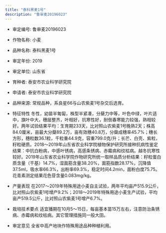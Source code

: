 ```yaml
---
title: "泰科黑麦1号"
description: "鲁审麦20196023"
---
```

* 审定编号:  鲁审麦20196023

*  作物名称:  小麦

*  品种名称:  泰科黑麦1号

*  审定年份:  2019

*  审定单位:  山东省

* 育种者:  泰安市农业科学研究院

*  申请者:  泰安市农业科学研究院

*  品种来源:  常规品种，系良星66与山农紫麦1号杂交后选育。

*  特征特性
冬性，幼苗半匍匐，株型半紧凑，分蘖力中等，叶色中绿，叶片适中，旗叶中大，穗层整齐，叶相好，抗寒性好，耐倒春寒能力较强，熟相较好。两年试验结果平均：生育期233天，比对照山农紫麦1号晚熟2天；株高84.0厘米，亩最大分蘖89.2万，亩有效穗40.8万，分蘖成穗率45.7%；穗长方形，穗粒数36.1粒，千粒重44.9克，容重799.0克/升；长芒、白壳、紫粒，籽粒硬质。2018～2019年山东省农业科学院植物保护研究所接种抗病性鉴定结果：中抗白粉病，中感叶锈病，高感条锈病、赤霉病和纹枯病。越冬抗寒性较好。2019年山东省农业科学院作物研究所统一取样品质分析结果：籽粒蛋白质含量（干基）14.7%，湿面筋含量38.20%，面筋指数28.17%，沉降值37.5ml，吸水率66.3%，出粉率69.3%，稳定时间4.2min，面粉白度75.75。花青素测定结果花色苷含量0.083mg/kg。

*  产量表现
在2017～2019年特殊用途小麦自主试验，两年平均亩产515.9公斤，比对照山农紫麦1号增产9.2%；2018～2019年特殊用途小麦生产试验，平均亩产519.5公斤，比对照山农紫麦1号增产6.7%。

*  栽培技术要点
适宜播期在10月5～15日，每亩基本苗15万左右，注意防治条锈病、赤霉病和纹枯病。其它管理措施同一般大田。

*  审定意见
全省中高产地块作特殊用途品种种植利用。
